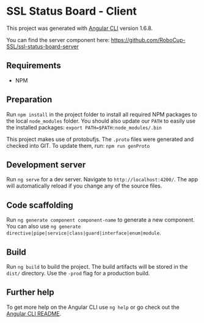 # SSL Status Board - Client

This project was generated with [Angular CLI](https://github.com/angular/angular-cli) version 1.6.8.

You can find the server component here: https://github.com/RoboCup-SSL/ssl-status-board-server

## Requirements

 * NPM

## Preparation

Run `npm install` in the project folder to install all required NPM packages to the local `node_modules` folder. You should also update our `PATH` to easily use the installed packages: `export PATH=$PATH:node_modules/.bin`

This project makes use of protobufjs. The `.proto` files were generated and checked into GIT. To update them, run: `npm run genProto`

## Development server

Run `ng serve` for a dev server. Navigate to `http://localhost:4200/`. The app will automatically reload if you change any of the source files.

## Code scaffolding

Run `ng generate component component-name` to generate a new component. You can also use `ng generate directive|pipe|service|class|guard|interface|enum|module`.

## Build

Run `ng build` to build the project. The build artifacts will be stored in the `dist/` directory. Use the `-prod` flag for a production build.

## Further help

To get more help on the Angular CLI use `ng help` or go check out the [Angular CLI README](https://github.com/angular/angular-cli/blob/master/README.md).
